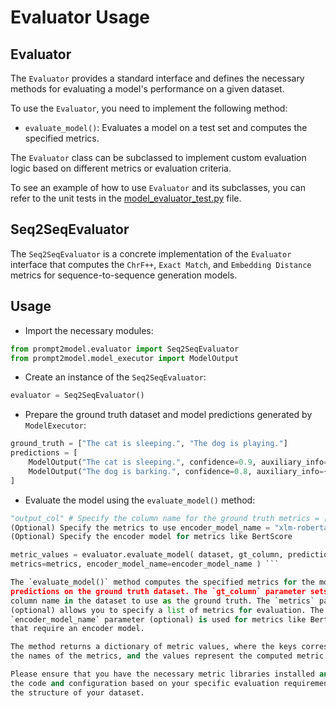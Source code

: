 # Evaluator Usage

## Evaluator

The `Evaluator`  provides a standard interface and defines the necessary
methods for evaluating a model's performance on a given dataset.

To use the `Evaluator`, you need to implement the following method:

- `evaluate_model()`: Evaluates a model on a test set and computes the specified
metrics.

The `Evaluator` class can be subclassed to implement custom evaluation logic
based on different metrics or evaluation criteria.

To see an example of how to use `Evaluator` and its subclasses, you can refer
to the unit tests in the [model_evaluator_test.py](../tests/model_evaluator_test.py) file.

## Seq2SeqEvaluator

The `Seq2SeqEvaluator` is a concrete implementation of the `Evaluator` interface
that computes the `ChrF++`, `Exact Match`, and `Embedding Distance` metrics for
sequence-to-sequence generation models.

## Usage

- Import the necessary modules:

```python
from prompt2model.evaluator import Seq2SeqEvaluator
from prompt2model.model_executor import ModelOutput
```

- Create an instance of the `Seq2SeqEvaluator`:

```python
evaluator = Seq2SeqEvaluator()
```

- Prepare the ground truth dataset and model predictions generated by
`ModelExecutor`:

```python
ground_truth = ["The cat is sleeping.", "The dog is playing."]
predictions = [
    ModelOutput("The cat is sleeping.", confidence=0.9, auxiliary_info={}),
    ModelOutput("The dog is barking.", confidence=0.8, auxiliary_info={}),
]
```

- Evaluate the model using the `evaluate_model()` method:

```python dataset = ... # Prepare the dataset for evaluation gt_column =
"output_col" # Specify the column name for the ground truth metrics = [...] #
(Optional) Specify the metrics to use encoder_model_name = "xlm-roberta-base" #
(Optional) Specify the encoder model for metrics like BertScore

metric_values = evaluator.evaluate_model( dataset, gt_column, predictions,
metrics=metrics, encoder_model_name=encoder_model_name ) ```

The `evaluate_model()` method computes the specified metrics for the model's
predictions on the ground truth dataset. The `gt_column` parameter sets the
column name in the dataset to use as the ground truth. The `metrics` parameter
(optional) allows you to specify a list of metrics for evaluation. The
`encoder_model_name` parameter (optional) is used for metrics like BertScore
that require an encoder model.

The method returns a dictionary of metric values, where the keys correspond to
the names of the metrics, and the values represent the computed metric values.

Please ensure that you have the necessary metric libraries installed and adjust
the code and configuration based on your specific evaluation requirements and
the structure of your dataset.
